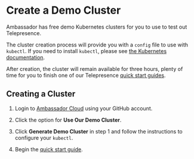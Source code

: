 # Create a Demo Cluster

Ambassador has free demo Kubernetes clusters for you to use to test out Telepresence.

The cluster creation process will provide you with a `config` file to use with `kubectl`.  If you need to install `kubectl`, please see [the Kubernetes documentation](https://kubernetes.io/docs/tasks/tools/install-kubectl/).

After creation, the cluster will remain available for three hours, plenty of time for you to finish one of our Telepresence [quick start guides](../../quick-start/).

## Creating a Cluster

1. Login to [Ambassador Cloud](http://app.getambassador.io/cloud/) using your GitHub account.

1. Click the option for **Use Our Demo Cluster**.

1. Click **Generate Demo Cluster** in step 1 and follow the instructions to configure your `kubectl`.

1. Begin the [quick start guide](../../quick-start/qs-node/).
